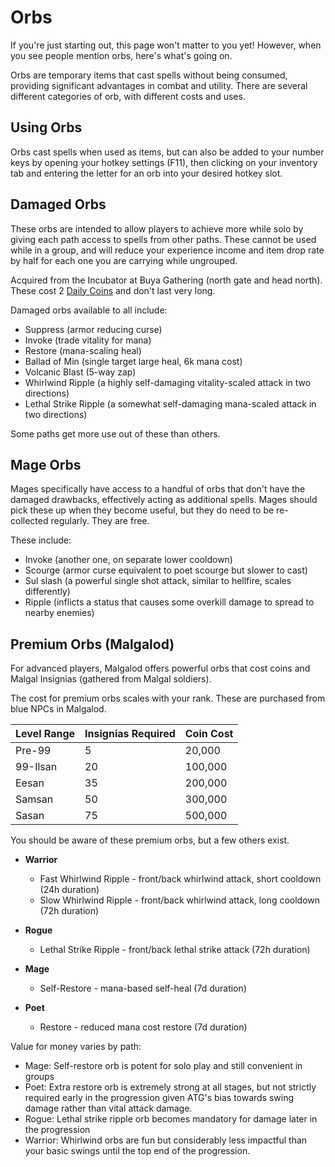 # Orbs

If you're just starting out, this page won't matter to you yet! However, when you see people mention orbs, here's what's going on.

Orbs are temporary items that cast spells without being consumed, providing significant advantages in combat and utility. There are several different categories of orb, with different costs and uses.

## Using Orbs

Orbs cast spells when used as items, but can also be added to your number keys by opening your hotkey settings (F11), then clicking on your inventory tab and entering the letter for an orb into your desired hotkey slot.

## Damaged Orbs

These orbs are intended to allow players to achieve more while solo by giving each path access to spells from other paths. These cannot be used while in a group, and will reduce your experience income and item drop rate by half for each one you are carrying while ungrouped.

Acquired from the Incubator at Buya Gathering (north gate and head north). These cost 2 [Daily Coins](economy/daily-coins.md) and don't last very long.

Damaged orbs available to all include:

- Suppress (armor reducing curse)
- Invoke (trade vitality for mana)
- Restore (mana-scaling heal)
- Ballad of Min (single target large heal, 6k mana cost)
- Volcanic Blast (5-way zap)
- Whirlwind Ripple (a highly self-damaging vitality-scaled attack in two directions)
- Lethal Strike Ripple (a somewhat self-damaging mana-scaled attack in two directions)

Some paths get more use out of these than others.

## Mage Orbs

Mages specifically have access to a handful of orbs that don't have the damaged drawbacks, effectively acting as additional spells. Mages should pick these up when they become useful, but they do need to be re-collected regularly. They are free.

These include:

- Invoke (another one, on separate lower cooldown)
- Scourge (armor curse equivalent to poet scourge but slower to cast)
- Sul slash (a powerful single shot attack, similar to hellfire, scales differently)
- Ripple (inflicts a status that causes some overkill damage to spread to nearby enemies)

## Premium Orbs (Malgalod)

For advanced players, Malgalod offers powerful orbs that cost coins and Malgal Insignias (gathered from Malgal soldiers).

The cost for premium orbs scales with your rank. These are purchased from blue NPCs in Malgalod.

| Level Range | Insignias Required | Coin Cost |
| ----------- | ------------------ | --------- |
| Pre-99      | 5                  | 20,000    |
| 99-Ilsan    | 20                 | 100,000   |
| Eesan       | 35                 | 200,000   |
| Samsan      | 50                 | 300,000   |
| Sasan       | 75                 | 500,000   |

You should be aware of these premium orbs, but a few others exist.

- **Warrior**

  - Fast Whirlwind Ripple - front/back whirlwind attack, short cooldown (24h duration)
  - Slow Whirlwind Ripple - front/back whirlwind attack, long cooldown (72h duration)

- **Rogue**

  - Lethal Strike Ripple - front/back lethal strike attack (72h duration)

- **Mage**

  - Self-Restore - mana-based self-heal (7d duration)

- **Poet**
  - Restore - reduced mana cost restore (7d duration)

Value for money varies by path:

- Mage: Self-restore orb is potent for solo play and still convenient in groups
- Poet: Extra restore orb is extremely strong at all stages, but not strictly required early in the progression given ATG's bias towards swing damage rather than vital attack damage.
- Rogue: Lethal strike ripple orb becomes mandatory for damage later in the progression
- Warrior: Whirlwind orbs are fun but considerably less impactful than your basic swings until the top end of the progression.
